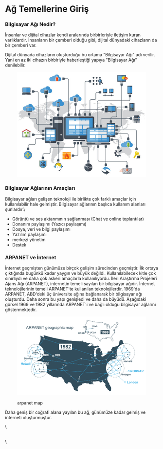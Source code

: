 # Ağ Temellerine Giriş

### **Bilgisayar Ağı Nedir?**

İnsanlar ve dijital cihazlar kendi aralarında birbirleriyle iletişim kuran varlıklardır. İnsanların bir çemberi olduğu gibi, dijital dünyadaki cihazların da bir çemberi var.

Dijital dünyada cihazların oluşturduğu bu ortama "Bilgisayar Ağı" adı verilir. Yani en az iki cihazın birbiriyle haberleştiği yapıya "Bilgisayar Ağı" denilebilir.

<figure><img src="../../.gitbook/assets/intro2.jpg" alt=""><figcaption></figcaption></figure>

### **Bilgisayar Ağlarının Amaçları**

Bilgisayar ağları gelişen teknoloji ile birlikte çok farklı amaçlar için kullanılabilir hale gelmiştir. Bilgisayar ağlarının başlıca kullanım alanları şunlardır:\


* Görüntü ve ses aktarımının sağlanması (Chat ve online toplantılar)
* Donanım paylaşımı (Yazıcı paylaşımı)
* Dosya, veri ve bilgi paylaşımı
* Yazılım paylaşımı
* merkezi yönetim
* Destek

### **ARPANET ve İnternet**

İnternet geçmişten günümüze birçok gelişim sürecinden geçmiştir. İlk ortaya çıktığında bugünkü kadar yaygın ve büyük değildi. Kullanılabilecek kitle çok sınırlıydı ve daha çok askeri amaçlarla kullanılıyordu. İleri Araştırma Projeleri Ajans Ağı (ARPANET), internetin temeli sayılan bir bilgisayar ağıdır. İnternet teknolojilerinin temeli ARPANET'te kullanılan teknolojilerdir. 1969'da ARPANET, ABD'deki üç üniversite ağına bağlanarak bir bilgisayar ağı oluşturdu. Daha sonra bu yapı genişledi ve daha da büyüdü. Aşağıdaki görsel 1969 ve 1982 yıllarında ARPANET'i ve bağlı olduğu bilgisayar ağlarını göstermektedir.

<figure><img src="../../.gitbook/assets/intro3.png" alt=""><figcaption><p>arpanet map</p></figcaption></figure>

Daha geniş bir coğrafi alana yayılan bu ağ, günümüze kadar gelmiş ve interneti oluşturmuştur.

\


\
\
